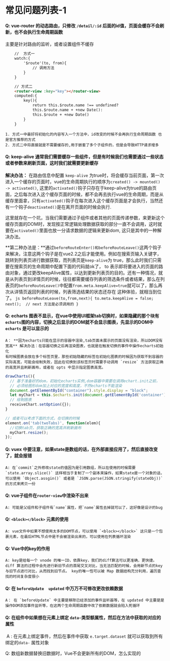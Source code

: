 # 常见问题列表-1

#### Q: vue-router 的动态路由，只修改 `/detail/:id` 后面的id值，页面会缓存不会刷新，也不会执行生命周期函数
主要是针对路由的监听，或者设置组件不缓存
```html
    //  方式一
    watch:{
        '$route'(to, from){
            // 调用方法
        }
    }

    // 方式二
    <router-view :key="key"></router-view>
    computed:{
        key(){
            return this.$route.name !== undefined?
            this.$route.name + +new Date():
            this.$route + +new Date()
        }
    }
```

    1. 方式一中最好将初始化的内容写入一个方法中，id改变的时候不会再执行生命周期函数 也是官方推荐的方式
    2. 方式二中将直接就是不需要缓存的,用于嵌套了多个子组件的，但是会导致HTTP请求增多


#### Q:  keep-alive 通常我们需要缓存一些组件，但是有时候我们也需要通过一些状态或者参数来刷新页面，这时我们就需要更新缓存
**解决办法：** 在路由信息中配置 `keep-alive` 为true时，将会缓存当前页面，第一次进入一个缓存的页面时，vue的生命周期执行的顺序为`created() -> mounted() -> activated()`, 这里的`activated()`钩子只存在于keep-alive为true的路由页面，之后每次进入这个缓存页面的时候，都不会再去执行vue的生命周期，而是从缓存里面拿，只有`activated()`钩子在每次进入这个缓存页面是才会执行，当然还有一个钩子`deactivated()`是在离开页面的时候会执行.

这里就存在一个坑，当我们需要通过子组件或者其他的页面传递参数，来更新这个缓存页面的DOM时，发现按正常逻辑处理数据获取的部分一直不会调用，这时就要在`activated()`里面也放一分请求数据的逻辑来更新dom, 这只是其中的一种解决办法。

**第二种办法是：**通过`beforeRouteEnter()和beforeRouteLeave()`这两个钩子来解决，注意这两个钩子是在vue2.2之后才能使用。例如在搜索页输入关键字，跳转到列表页进行数据获取，而列表页是`keep-alive`为 true，那么此时我们只需要在搜索页的生命周期中配置下面的代码就ok了， to 表示即将要进入的页面的路由对象，通过更改keepAlive属性，以达到更新列表页的目的。还有一种情况，就是从列表页到详情页的时候，往往都需要缓存列表的筛选条件或者结果，那么在列表页的`beforeRouteLeave()`中配置`from.meta.keepAlive=true`就可以了，那么再次从详情页返回列表的时候，列表筛选结果的状态还存在 这种体验，就相当到位了。
    ```js
    beforeRouteLeave(to,from,next){
        to.meta.keepAlive = false;
        next();  // next 方法是必须调用的
    }
    ```


#### Q: echarts 图表不显示，在vue中使用UI框架tab切换时，如果隐藏的那个块有`echarts`图的内容，切换之后显示的DOM就不会显示图表，先显示的DOM中 `echarts` 是可以显示的
    A： **因为echarts只能在显示的容器中渲染,tab页面未展示的页面没有渲染，所以DOM没有宽高** 解决办法：在容器切换之后再渲染图表，也就是在触发切换的事件中操作echarts初始化
    有时候图表会放在多个标签页里，那些初始隐藏的标签在初始化图表的时候因为获取不到容器的实际高宽，可能会绘制失败，因此在切换到该标签页时需要手动调用 `resize` 方法获取正确的高宽并且刷新画布，或者在 opts 中显示指定图表高宽。

```js
drawCharts(){
  // 基于准备好的dom，初始化echarts实例,dom容器中需要在调用echart.init之前，
  // 必须给图形dom加上对应的宽度和高度，不然echarts不能渲染
  document.getElementById("container").style.display = "block";
  let myChart = this.$echarts.init(document.getElementById('container'));
  // 绘制图表
  receiveChart.setOption({});
}

// 或者可以考虑下面的方式，在切换的时候
element.on('tab(twoTabs)', function(elem){
  //切换tab页，获取正确的宽高并刷新画布
  myChart.resize();
});
```


#### Q: vuex 中要注意，如果state是数组的话，在外部直接应用了，然后直接改变了，就会报错
    A: 在`commit`之外修改state的值因为是引用数组，所以在使用的时候需要 `state.array.slice()` 这样相当于复制了一个副本来操作，如果state是一个对象的话，可以使用 `Object.assgin()` 或者是 `JSON.parse(JSON.stringify(stateObj))` 的方式来拷贝一份


#### Q: vue子组件在`router-view`中渲染不出来
    A: 可能是父组件和子组件有`name`属性，把`name`属性去掉就可以了，这好像是设计的bug


#### Q: `<block></block>` 元素的使用
    A: vue文件中如果不想使用太多的DOM节点，可以使用 `<block></block>` 这只是一个包裹元素，在最后HTML节点中是不会被渲染出来的，可以使用在列表循环渲染


#### Q:  Vue中的key的作用
    A: key是给每一个 vnode 的唯一ID，依靠key，我们的diff算法可以更准确，更快捷。diff 算法的过程中会先进行新旧节点的首尾交叉对比，当无法匹配的时候，会用新节点的key与旧节点进行对比，从而找到旧节点。 key的唯一性可以被 Map 数据结构充分利用，遍历查找的时间复杂度很小

#### Q: 在 `beforeUpdate  updated` 中万万不可修改更改依赖数据
    A： 在 `beforeUpdate` 中主要是移除已经添加的事件监听器等，在 updated 中主要是是操作DOM添加事件监听等，在这两个生命周期函数中改了依赖数据就会陷入死循环

#### Q: 在组件中如果想在元素上绑定 `data-`类型额属性，然后在方法中获取的对应的属性
​	   A : 在元素上绑定事件，然后在事件中获取 `e.target.dataset` 就可以获取到所有绑定的`data-` 属性对象

Q: 数组新数据替换旧数据时，Vue不会更新所有的DOM，怎么实现的